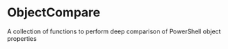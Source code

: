 # ObjectCompare
A collection of functions to perform deep comparison of PowerShell object properties
